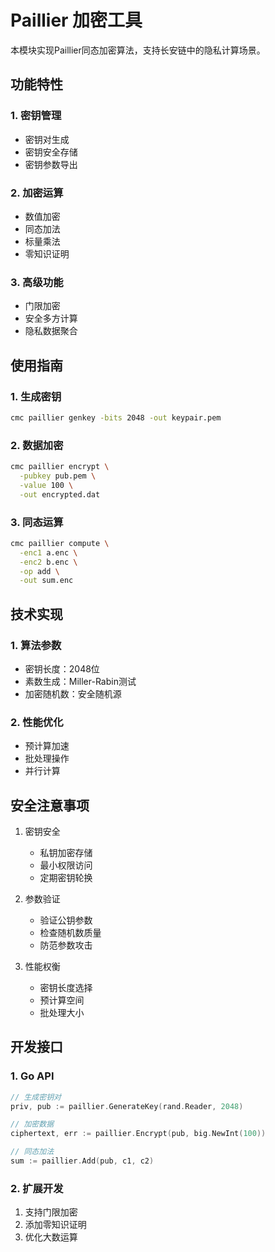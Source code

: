 # Paillier 加密工具

本模块实现Paillier同态加密算法，支持长安链中的隐私计算场景。

## 功能特性

### 1. 密钥管理
- 密钥对生成
- 密钥安全存储
- 密钥参数导出

### 2. 加密运算
- 数值加密
- 同态加法
- 标量乘法
- 零知识证明

### 3. 高级功能
- 门限加密
- 安全多方计算
- 隐私数据聚合

## 使用指南

### 1. 生成密钥
```bash
cmc paillier genkey -bits 2048 -out keypair.pem
```

### 2. 数据加密
```bash
cmc paillier encrypt \
  -pubkey pub.pem \
  -value 100 \
  -out encrypted.dat
```

### 3. 同态运算
```bash
cmc paillier compute \
  -enc1 a.enc \
  -enc2 b.enc \
  -op add \
  -out sum.enc
```

## 技术实现

### 1. 算法参数
- 密钥长度：2048位
- 素数生成：Miller-Rabin测试
- 加密随机数：安全随机源

### 2. 性能优化
- 预计算加速
- 批处理操作
- 并行计算

## 安全注意事项

1. 密钥安全
   - 私钥加密存储
   - 最小权限访问
   - 定期密钥轮换

2. 参数验证
   - 验证公钥参数
   - 检查随机数质量
   - 防范参数攻击

3. 性能权衡
   - 密钥长度选择
   - 预计算空间
   - 批处理大小

## 开发接口

### 1. Go API
```go
// 生成密钥对
priv, pub := paillier.GenerateKey(rand.Reader, 2048)

// 加密数据
ciphertext, err := paillier.Encrypt(pub, big.NewInt(100))

// 同态加法
sum := paillier.Add(pub, c1, c2)
```

### 2. 扩展开发
1. 支持门限加密
2. 添加零知识证明
3. 优化大数运算
